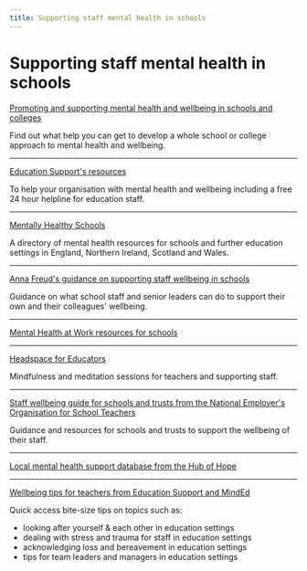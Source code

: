```yaml
---
title: Supporting staff mental health in schools
---
```


# Supporting staff mental health in schools

[Promoting and supporting mental health and wellbeing in schools and colleges](https://www.gov.uk/guidance/mental-health-and-wellbeing-support-in-schools-and-colleges)

Find out what help you can get to develop a whole school or college approach to
mental health and wellbeing.

<hr class="section-break--thin"></hr>

[Education Support's resources](https://www.educationsupport.org.uk/get-help/help-for-you/helpline/)

To help your organisation with mental health and wellbeing including a free 24
hour helpline for education staff.

<hr class="section-break--thin"></hr>

[Mentally Healthy Schools](https://www.mentallyhealthyschools.org.uk/)

A directory of mental health resources for schools and further education
settings in England, Northern Ireland, Scotland and Wales.

<hr class="section-break--thin"></hr>

[Anna Freud's guidance on supporting staff wellbeing in schools](https://www.annafreud.org/resources/schools-and-colleges/supporting-staff-wellbeing-in-schools/)

Guidance on what school staff and senior leaders can do to support their own and
their colleagues' wellbeing.

<hr class="section-break--thin"></hr>

[Mental Health at Work resources for schools](https://www.mentalhealthatwork.org.uk/?s=resources+for+schools)

<hr class="section-break--thin"></hr>

[Headspace for Educators](https://www.headspace.com/educators)

Mindfulness and meditation sessions for teachers and supporting staff.

<hr class="section-break--thin"></hr>

[Staff wellbeing guide for schools and trusts from the National Employer's Organisation for School Teachers](https://www.local.gov.uk/our-support/workforce-and-hr-support/education-and-young-people)

Guidance and resources for schools and trusts to support the wellbeing of their
staff.

<hr class="section-break--thin"></hr>

[Local mental health support database from the Hub of Hope](https://hubofhope.co.uk/)

<hr class="section-break--thin"></hr>

[Wellbeing tips for teachers from Education Support and MindEd](https://www.educationsupport.org.uk/news-and-events/news/wellbeing-tips-for-teachers-education-support-and-minded-partnership/)

Quick access bite-size tips on topics such as:

- looking after yourself & each other in education settings
- dealing with stress and trauma for staff in education settings
- acknowledging loss and bereavement in education settings
- tips for team leaders and managers in education settings
